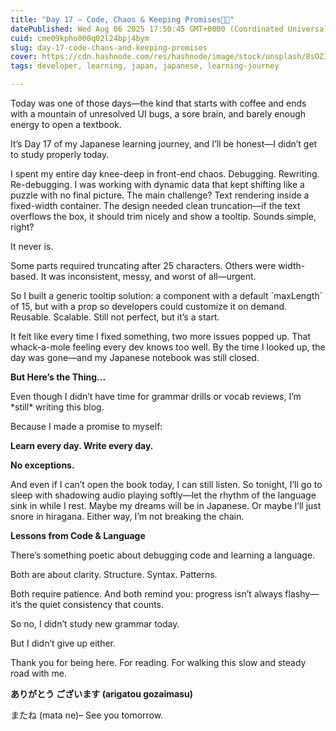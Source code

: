```yaml
---
title: "Day 17 – Code, Chaos & Keeping Promises🧑‍💻"
datePublished: Wed Aug 06 2025 17:50:45 GMT+0000 (Coordinated Universal Time)
cuid: cme09kpho000q02l24bpj4bym
slug: day-17-code-chaos-and-keeping-promises
cover: https://cdn.hashnode.com/res/hashnode/image/stock/unsplash/8sOZJ8JF0S8/upload/e1214c2739a82b984847610293ddbc71.jpeg
tags: developer, learning, japan, japanese, learning-journey

---
```


Today was one of those days—the kind that starts with coffee and ends with a mountain of unresolved UI bugs, a sore brain, and barely enough energy to open a textbook.

It’s Day 17 of my Japanese learning journey, and I’ll be honest—I didn’t get to study properly today.

I spent my entire day knee-deep in front-end chaos. Debugging. Rewriting. Re-debugging. I was working with dynamic data that kept shifting like a puzzle with no final picture. The main challenge? Text rendering inside a fixed-width container. The design needed clean truncation—if the text overflows the box, it should trim nicely and show a tooltip. Sounds simple, right?

It never is.

Some parts required truncating after 25 characters. Others were width-based. It was inconsistent, messy, and worst of all—urgent.

So I built a generic tooltip solution: a component with a default \`maxLength\` of 15, but with a prop so developers could customize it on demand. Reusable. Scalable. Still not perfect, but it’s a start.

It felt like every time I fixed something, two more issues popped up. That whack-a-mole feeling every dev knows too well. By the time I looked up, the day was gone—and my Japanese notebook was still closed.

**But Here’s the Thing...**

Even though I didn’t have time for grammar drills or vocab reviews, I’m \*still\* writing this blog.

Because I made a promise to myself:

**Learn every day. Write every day.**

**No exceptions.**

And even if I can’t open the book today, I can still listen. So tonight, I’ll go to sleep with shadowing audio playing softly—let the rhythm of the language sink in while I rest. Maybe my dreams will be in Japanese. Or maybe I’ll just snore in hiragana. Either way, I’m not breaking the chain.

**Lessons from Code & Language**

There’s something poetic about debugging code and learning a language.

Both are about clarity. Structure. Syntax. Patterns.

Both require patience. And both remind you: progress isn’t always flashy—it’s the quiet consistency that counts.

So no, I didn’t study new grammar today.

But I didn’t give up either.

Thank you for being here. For reading. For walking this slow and steady road with me.

**ありがとう ございます (arigatou gozaimasu)**

またね (mata ne)– See you tomorrow.
